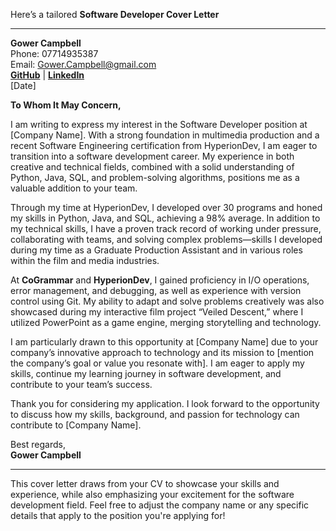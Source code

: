 Here’s a tailored **Software Developer Cover Letter** 

---

**Gower Campbell**  
Phone: 07714935387  
Email: Gower.Campbell@gmail.com  
[**GitHub**](https://github.com/GowerCampbell) | [**LinkedIn**](https://www.linkedin.com/in/gower-campbell-16940115b)  
[Date]

**To Whom It May Concern,**

I am writing to express my interest in the Software Developer position at [Company Name]. With a strong foundation in multimedia production and a recent Software Engineering certification from HyperionDev, I am eager to transition into a software development career. My experience in both creative and technical fields, combined with a solid understanding of Python, Java, SQL, and problem-solving algorithms, positions me as a valuable addition to your team.

Through my time at HyperionDev, I developed over 30 programs and honed my skills in Python, Java, and SQL, achieving a 98% average. In addition to my technical skills, I have a proven track record of working under pressure, collaborating with teams, and solving complex problems—skills I developed during my time as a Graduate Production Assistant and in various roles within the film and media industries.  

At **CoGrammar** and **HyperionDev**, I gained proficiency in I/O operations, error management, and debugging, as well as experience with version control using Git. My ability to adapt and solve problems creatively was also showcased during my interactive film project “Veiled Descent,” where I utilized PowerPoint as a game engine, merging storytelling and technology.

I am particularly drawn to this opportunity at [Company Name] due to your company’s innovative approach to technology and its mission to [mention the company’s goal or value you resonate with]. I am eager to apply my skills, continue my learning journey in software development, and contribute to your team’s success.

Thank you for considering my application. I look forward to the opportunity to discuss how my skills, background, and passion for technology can contribute to [Company Name]. 

Best regards,  
**Gower Campbell**

---

This cover letter draws from your CV to showcase your skills and experience, while also emphasizing your excitement for the software development field. Feel free to adjust the company name or any specific details that apply to the position you're applying for!
